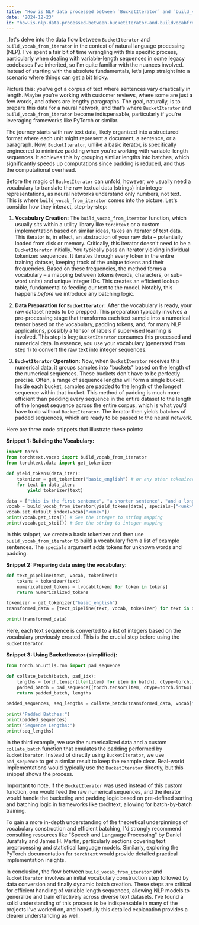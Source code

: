```yaml
---
title: "How is NLP data processed between `BucketIterator` and `build_vocab_from_iterator`?"
date: "2024-12-23"
id: "how-is-nlp-data-processed-between-bucketiterator-and-buildvocabfromiterator"
---
```


, let's delve into the data flow between `BucketIterator` and `build_vocab_from_iterator` in the context of natural language processing (NLP). I've spent a fair bit of time wrangling with this specific process, particularly when dealing with variable-length sequences in some legacy codebases I've inherited, so I'm quite familiar with the nuances involved. Instead of starting with the absolute fundamentals, let’s jump straight into a scenario where things can get a bit tricky.

Picture this: you've got a corpus of text where sentences vary drastically in length. Maybe you're working with customer reviews, where some are just a few words, and others are lengthy paragraphs. The goal, naturally, is to prepare this data for a neural network, and that’s where `BucketIterator` and `build_vocab_from_iterator` become indispensable, particularly if you're leveraging frameworks like PyTorch or similar.

The journey starts with raw text data, likely organized into a structured format where each unit might represent a document, a sentence, or a paragraph. Now, `BucketIterator`, unlike a basic iterator, is specifically engineered to minimize padding when you're working with variable-length sequences. It achieves this by grouping similar lengths into batches, which significantly speeds up computations since padding is reduced, and thus the computational overhead.

Before the magic of `BucketIterator` can unfold, however, we usually need a vocabulary to translate the raw textual data (strings) into integer representations, as neural networks understand only numbers, not text. This is where `build_vocab_from_iterator` comes into the picture. Let's consider how they interact, step-by-step:

1.  **Vocabulary Creation:** The `build_vocab_from_iterator` function, which usually sits within a utility library like `torchtext` or a custom implementation based on similar ideas, takes an iterator of text data. This iterator is, in effect, an abstraction of your raw data – potentially loaded from disk or memory. Critically, this iterator doesn't need to be a `BucketIterator` initially. You typically pass an iterator yielding individual tokenized sequences. It iterates through every token in the entire training dataset, keeping track of the unique tokens and their frequencies. Based on these frequencies, the method forms a vocabulary – a mapping between tokens (words, characters, or sub-word units) and unique integer IDs. This creates an efficient lookup table, fundamental to feeding our text to the model. Notably, this happens *before* we introduce any batching logic.

2.  **Data Preparation for `BucketIterator`:** After the vocabulary is ready, your raw dataset needs to be prepped. This preparation typically involves a pre-processing stage that transforms each text sample into a numerical tensor based on the vocabulary, padding tokens, and, for many NLP applications, possibly a tensor of labels if supervised learning is involved. This step is key; `BucketIterator` consumes this processed and numerical data. In essence, you use your vocabulary (generated from step 1) to convert the raw text into integer sequences.

3.  **`BucketIterator` Operation:** Now, when `BucketIterator` receives this numerical data, it groups samples into "buckets" based on the length of the numerical sequences. These buckets don't have to be perfectly precise. Often, a range of sequence lengths will form a single bucket. Inside each bucket, samples are padded to the length of the longest sequence within that bucket. This method of padding is much more efficient than padding every sequence in the entire dataset to the length of the longest sequence across the entire corpus, which is what you’d have to do without `BucketIterator`. The iterator then yields batches of padded sequences, which are ready to be passed to the neural network.

Here are three code snippets that illustrate these points:

**Snippet 1: Building the Vocabulary:**

```python
import torch
from torchtext.vocab import build_vocab_from_iterator
from torchtext.data import get_tokenizer

def yield_tokens(data_iter):
    tokenizer = get_tokenizer("basic_english") # or any other tokenizer
    for text in data_iter:
        yield tokenizer(text)

data = ["this is the first sentence", "a shorter sentence", "and a longer, more complex sentence to test the vocabulary building process"] # Example text
vocab = build_vocab_from_iterator(yield_tokens(data), specials=["<unk>", "<pad>"]) # <unk> is unknown token; <pad> for padding
vocab.set_default_index(vocab["<unk>"])
print(vocab.get_itos()) # See the integer to string mapping
print(vocab.get_stoi()) # See the string to integer mapping
```

In this snippet, we create a basic tokenizer and then use `build_vocab_from_iterator` to build a vocabulary from a list of example sentences. The `specials` argument adds tokens for unknown words and padding.

**Snippet 2: Preparing data using the vocabulary:**

```python
def text_pipeline(text, vocab, tokenizer):
    tokens = tokenizer(text)
    numericalized_tokens = [vocab[token] for token in tokens]
    return numericalized_tokens

tokenizer = get_tokenizer("basic_english")
transformed_data = [text_pipeline(text, vocab, tokenizer) for text in data] # Apply pipeline to each text

print(transformed_data)
```

Here, each text sequence is converted to a list of integers based on the vocabulary previously created. This is the crucial step before using the `BucketIterator`.

**Snippet 3: Using BucketIterator (simplified):**

```python
from torch.nn.utils.rnn import pad_sequence

def collate_batch(batch, pad_idx):
    lengths = torch.tensor([len(item) for item in batch], dtype=torch.int64)
    padded_batch = pad_sequence([torch.tensor(item, dtype=torch.int64) for item in batch], padding_value=pad_idx, batch_first = True)
    return padded_batch, lengths

padded_sequences, seq_lengths = collate_batch(transformed_data, vocab["<pad>"])

print("Padded Batches:")
print(padded_sequences)
print("Sequence Lengths:")
print(seq_lengths)
```

In the third example, we use the numericalized data and a custom `collate_batch` function that emulates the padding performed by `BucketIterator`. Instead of directly using `BucketIterator`, we use `pad_sequence` to get a similar result to keep the example clear. Real-world implementations would typically use the `BucketIterator` directly, but this snippet shows the process.

Important to note, if the `BucketIterator` was used instead of this custom function, one would feed the raw numerical sequences, and the iterator would handle the bucketing and padding logic based on pre-defined sorting and batching logic in frameworks like torchtext, allowing for batch-by-batch training.

To gain a more in-depth understanding of the theoretical underpinnings of vocabulary construction and efficient batching, I'd strongly recommend consulting resources like "Speech and Language Processing" by Daniel Jurafsky and James H. Martin, particularly sections covering text preprocessing and statistical language models. Similarly, exploring the PyTorch documentation for `torchtext` would provide detailed practical implementation insights.

In conclusion, the flow between `build_vocab_from_iterator` and `BucketIterator` involves an initial vocabulary construction step followed by data conversion and finally dynamic batch creation. These steps are critical for efficient handling of variable length sequences, allowing NLP models to generalize and train effectively across diverse text datasets. I’ve found a solid understanding of this process to be indispensable in many of the projects I've worked on, and hopefully this detailed explanation provides a clearer understanding as well.
